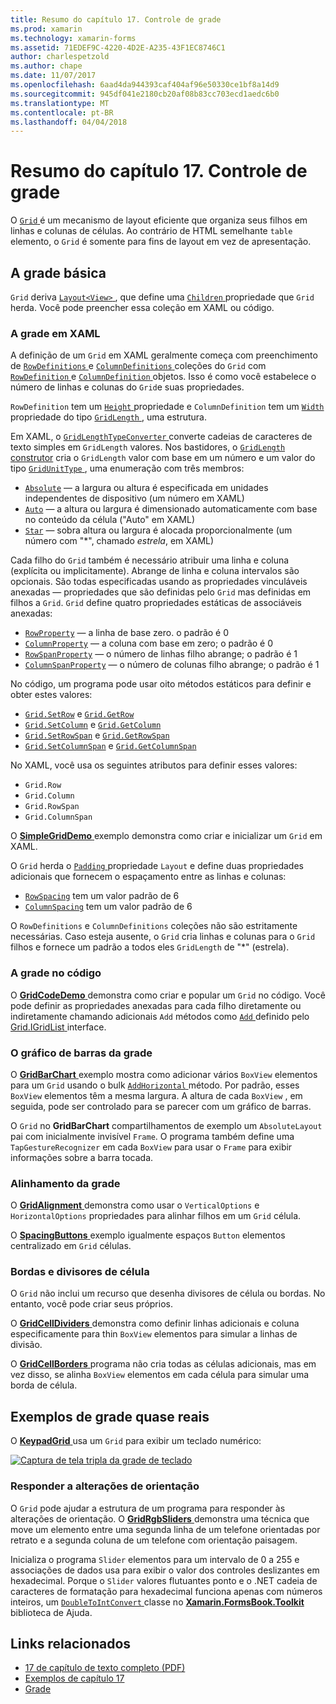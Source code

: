 ```yaml
---
title: Resumo do capítulo 17. Controle de grade
ms.prod: xamarin
ms.technology: xamarin-forms
ms.assetid: 71EDEF9C-4220-4D2E-A235-43F1EC8746C1
author: charlespetzold
ms.author: chape
ms.date: 11/07/2017
ms.openlocfilehash: 6aad4da944393caf404af96e50330ce1bf8a14d9
ms.sourcegitcommit: 945df041e2180cb20af08b83cc703ecd1aedc6b0
ms.translationtype: MT
ms.contentlocale: pt-BR
ms.lasthandoff: 04/04/2018
---
```

# <a name="summary-of-chapter-17-mastering-the-grid"></a>Resumo do capítulo 17. Controle de grade

O [ `Grid` ](https://developer.xamarin.com/api/type/Xamarin.Forms.Grid/) é um mecanismo de layout eficiente que organiza seus filhos em linhas e colunas de células. Ao contrário de HTML semelhante `table` elemento, o `Grid` é somente para fins de layout em vez de apresentação.

## <a name="the-basic-grid"></a>A grade básica

`Grid` deriva [ `Layout<View>` ](https://developer.xamarin.com/api/type/Xamarin.Forms.Layout%3CT%3E/), que define uma [ `Children` ](https://developer.xamarin.com/api/property/Xamarin.Forms.Layout%3CT%3E.Children/) propriedade que `Grid` herda. Você pode preencher essa coleção em XAML ou código.

### <a name="the-grid-in-xaml"></a>A grade em XAML

A definição de um `Grid` em XAML geralmente começa com preenchimento de [ `RowDefinitions` ](https://developer.xamarin.com/api/property/Xamarin.Forms.Grid.RowDefinitions/) e [ `ColumnDefinitions` ](https://developer.xamarin.com/api/property/Xamarin.Forms.Grid.ColumnDefinitions/) coleções do `Grid` com [ `RowDefinition` ](https://developer.xamarin.com/api/type/Xamarin.Forms.RowDefinition/) e [ `ColumnDefinition` ](https://developer.xamarin.com/api/type/Xamarin.Forms.ColumnDefinition/) objetos. Isso é como você estabelece o número de linhas e colunas do `Grid`e suas propriedades.

`RowDefinition` tem um [ `Height` ](https://developer.xamarin.com/api/property/Xamarin.Forms.RowDefinition.Height/) propriedade e `ColumnDefinition` tem um [ `Width` ](https://developer.xamarin.com/api/property/Xamarin.Forms.ColumnDefinition.Width/) propriedade do tipo [ `GridLength` ](https://developer.xamarin.com/api/type/Xamarin.Forms.GridLength/), uma estrutura.

Em XAML, o [ `GridLengthTypeConverter` ](https://developer.xamarin.com/api/type/Xamarin.Forms.GridLengthTypeConverter/) converte cadeias de caracteres de texto simples em `GridLength` valores. Nos bastidores, o [ `GridLength` construtor](https://developer.xamarin.com/api/constructor/Xamarin.Forms.GridLength.GridLength/p/System.Double/Xamarin.Forms.GridUnitType/) cria o `GridLength` valor com base em um número e um valor do tipo [ `GridUnitType` ](https://developer.xamarin.com/api/type/Xamarin.Forms.GridUnitType/), uma enumeração com três membros:

- [`Absolute`](https://developer.xamarin.com/api/field/Xamarin.Forms.GridUnitType.Absolute/) &mdash; a largura ou altura é especificada em unidades independentes de dispositivo (um número em XAML)
- [`Auto`](https://developer.xamarin.com/api/field/Xamarin.Forms.GridUnitType.Auto/) &mdash; a altura ou largura é dimensionado automaticamente com base no conteúdo da célula ("Auto" em XAML)
- [`Star`](https://developer.xamarin.com/api/field/Xamarin.Forms.GridUnitType.Star/) &mdash; sobra altura ou largura é alocada proporcionalmente (um número com "\*", chamado *estrela*, em XAML)

Cada filho do `Grid` também é necessário atribuir uma linha e coluna (explícita ou implicitamente). Abrange de linha e coluna intervalos são opcionais. São todas especificadas usando as propriedades vinculáveis anexadas &mdash; propriedades que são definidas pelo `Grid` mas definidas em filhos a `Grid`. `Grid` define quatro propriedades estáticas de associáveis anexadas:

- [`RowProperty`](https://developer.xamarin.com/api/field/Xamarin.Forms.Grid.RowProperty/) &mdash; a linha de base zero. o padrão é 0
- [`ColumnProperty`](https://developer.xamarin.com/api/field/Xamarin.Forms.Grid.ColumnProperty/) &mdash; a coluna com base em zero; o padrão é 0
- [`RowSpanProperty`](https://developer.xamarin.com/api/field/Xamarin.Forms.Grid.RowSpanProperty/) &mdash; o número de linhas filho abrange; o padrão é 1
- [`ColumnSpanProperty`](https://developer.xamarin.com/api/field/Xamarin.Forms.Grid.ColumnSpanProperty/) &mdash; o número de colunas filho abrange; o padrão é 1

No código, um programa pode usar oito métodos estáticos para definir e obter estes valores:

- [`Grid.SetRow`](https://developer.xamarin.com/api/member/Xamarin.Forms.Grid.SetRow/p/Xamarin.Forms.BindableObject/System.Int32/) e [`Grid.GetRow`](https://developer.xamarin.com/api/member/Xamarin.Forms.Grid.GetRow/p/Xamarin.Forms.BindableObject/)
- [`Grid.SetColumn`](https://developer.xamarin.com/api/member/Xamarin.Forms.Grid.SetColumn/p/Xamarin.Forms.BindableObject/System.Int32/) e [`Grid.GetColumn`](https://developer.xamarin.com/api/member/Xamarin.Forms.Grid.GetColumn/p/Xamarin.Forms.BindableObject/)
- [`Grid.SetRowSpan`](https://developer.xamarin.com/api/member/Xamarin.Forms.Grid.SetRowSpan/p/Xamarin.Forms.BindableObject/System.Int32/) e [`Grid.GetRowSpan`](https://developer.xamarin.com/api/member/Xamarin.Forms.Grid.GetRowSpan/p/Xamarin.Forms.BindableObject/)
- [`Grid.SetColumnSpan`](https://developer.xamarin.com/api/member/Xamarin.Forms.Grid.SetColumnSpan/p/Xamarin.Forms.BindableObject/System.Int32/) e [`Grid.GetColumnSpan`](https://developer.xamarin.com/api/member/Xamarin.Forms.Grid.GetColumnSpan/p/Xamarin.Forms.BindableObject/)

No XAML, você usa os seguintes atributos para definir esses valores:

- `Grid.Row`
- `Grid.Column`
- `Grid.RowSpan`
- `Grid.ColumnSpan`

O [ **SimpleGridDemo** ](https://github.com/xamarin/xamarin-forms-book-samples/tree/master/Chapter17/SimpleGridDemo) exemplo demonstra como criar e inicializar um `Grid` em XAML.

O `Grid` herda o [ `Padding` ](https://developer.xamarin.com/api/property/Xamarin.Forms.Layout.Padding/) propriedade `Layout` e define duas propriedades adicionais que fornecem o espaçamento entre as linhas e colunas:

- [`RowSpacing`](https://developer.xamarin.com/api/property/Xamarin.Forms.Grid.RowSpacing/) tem um valor padrão de 6
- [`ColumnSpacing`](https://developer.xamarin.com/api/property/Xamarin.Forms.Grid.ColumnSpacing/) tem um valor padrão de 6

O `RowDefinitions` e `ColumnDefinitions` coleções não são estritamente necessárias. Caso esteja ausente, o `Grid` cria linhas e colunas para o `Grid` filhos e fornece um padrão a todos eles `GridLength` de "\*" (estrela).

### <a name="the-grid-in-code"></a>A grade no código

O [ **GridCodeDemo** ](https://github.com/xamarin/xamarin-forms-book-samples/tree/master/Chapter17/GridCodeDemo) demonstra como criar e popular um `Grid` no código. Você pode definir as propriedades anexadas para cada filho diretamente ou indiretamente chamando adicionais `Add` métodos como [ `Add` ](https://developer.xamarin.com/api/member/Xamarin.Forms.Grid+IGridList%3CT%3E.Add/p/Xamarin.Forms.View/System.Int32/System.Int32/System.Int32/System.Int32/) definido pelo [Grid.IGridList<T> ](https://developer.xamarin.com/api/type/Xamarin.Forms.Grid+IGridList%3CT%3E/) interface.

### <a name="the-grid-bar-chart"></a>O gráfico de barras da grade

O [ **GridBarChart** ](https://github.com/xamarin/xamarin-forms-book-samples/tree/master/Chapter17/GridBarChart) exemplo mostra como adicionar vários `BoxView` elementos para um `Grid` usando o bulk [ `AddHorizontal` ](https://developer.xamarin.com/api/member/Xamarin.Forms.Grid+IGridList%3CT%3E.AddHorizontal/p/System.Collections.Generic.IEnumerable%7BXamarin.Forms.View%7D/) método. Por padrão, esses `BoxView` elementos têm a mesma largura. A altura de cada `BoxView` , em seguida, pode ser controlado para se parecer com um gráfico de barras.

O `Grid` no **GridBarChart** compartilhamentos de exemplo um `AbsoluteLayout` pai com inicialmente invisível `Frame`. O programa também define uma `TapGestureRecognizer` em cada `BoxView` para usar o `Frame` para exibir informações sobre a barra tocada.

### <a name="alignment-in-the-grid"></a>Alinhamento da grade

O [ **GridAlignment** ](https://github.com/xamarin/xamarin-forms-book-samples/tree/master/Chapter17/GridAlignment) demonstra como usar o `VerticalOptions` e `HorizontalOptions` propriedades para alinhar filhos em um `Grid` célula.

O [ **SpacingButtons** ](https://github.com/xamarin/xamarin-forms-book-samples/tree/master/Chapter17/SpacingButtons) exemplo igualmente espaços `Button` elementos centralizado em `Grid` células.

### <a name="cell-dividers-and-borders"></a>Bordas e divisores de célula

O `Grid` não inclui um recurso que desenha divisores de célula ou bordas. No entanto, você pode criar seus próprios.

O [ **GridCellDividers** ](https://github.com/xamarin/xamarin-forms-book-samples/tree/master/Chapter17/GridCellDividers) demonstra como definir linhas adicionais e coluna especificamente para thin `BoxView` elementos para simular a linhas de divisão.

O [ **GridCellBorders** ](https://github.com/xamarin/xamarin-forms-book-samples/tree/master/Chapter17/GridCellBorders) programa não cria todas as células adicionais, mas em vez disso, se alinha `BoxView` elementos em cada célula para simular uma borda de célula.

## <a name="almost-real-life-grid-examples"></a>Exemplos de grade quase reais

O [ **KeypadGrid** ](https://github.com/xamarin/xamarin-forms-book-samples/tree/master/Chapter17/KeypadGrid) usa um `Grid` para exibir um teclado numérico:

[![Captura de tela tripla da grade de teclado](images/ch17fg12-small.png "teclado grade")](images/ch17fg12-large.png#lightbox "grade de teclado")

### <a name="responding-to-orientation-changes"></a>Responder a alterações de orientação

O `Grid` pode ajudar a estrutura de um programa para responder às alterações de orientação. O [ **GridRgbSliders** ](https://github.com/xamarin/xamarin-forms-book-samples/tree/master/Chapter17/GridRgbSliders) demonstra uma técnica que move um elemento entre uma segunda linha de um telefone orientadas por retrato e a segunda coluna de um telefone com orientação paisagem.

Inicializa o programa `Slider` elementos para um intervalo de 0 a 255 e associações de dados usa para exibir o valor dos controles deslizantes em hexadecimal. Porque o `Slider` valores flutuantes ponto e o .NET cadeia de caracteres de formatação para hexadecimal funciona apenas com números inteiros, um [ `DoubleToIntConvert` ](https://github.com/xamarin/xamarin-forms-book-samples/blob/master/Libraries/Xamarin.FormsBook.Toolkit/Xamarin.FormsBook.Toolkit/DoubleToIntConverter.cs) classe no [ **Xamarin.FormsBook.Toolkit** ](https://github.com/xamarin/xamarin-forms-book-samples/tree/master/Libraries/Xamarin.FormsBook.Toolkit) biblioteca de Ajuda.



## <a name="related-links"></a>Links relacionados

- [17 de capítulo de texto completo (PDF)](https://download.xamarin.com/developer/xamarin-forms-book/XamarinFormsBook-Ch17-Apr2016.pdf)
- [Exemplos de capítulo 17](https://github.com/xamarin/xamarin-forms-book-samples/tree/master/Chapter17)
- [Grade](~/xamarin-forms/user-interface/layouts/grid.md)
